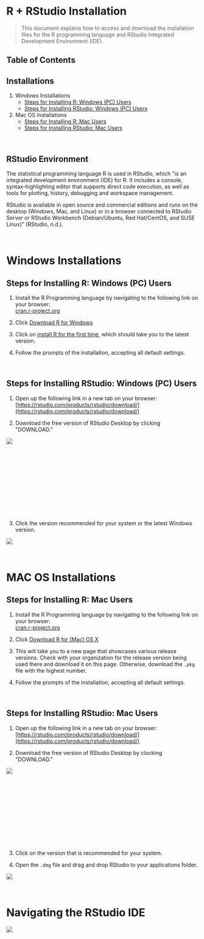 # R + RStudio Installation

>This document explains how to access and download the installation files for the R programming language and RStudio Integrated Development Environment (IDE).

## Table of Contents
## Installations
1) Windows Installations
    * [Steps for Installing R: Windows (PC) Users](#steps-for-installing-r-windows-pc-users)  
    * [Steps for Installing RStudio: Windows (PC) Users](#steps-for-installing-rstudio-windows-pc-users)  
3) Mac OS Installations 
    * [Steps for Installing R: Mac Users](#steps-for-installing-r-mac-users)  
    * [Steps for Installing RStudio: Mac Users](#steps-for-installing-rstudio-mac-users)  

&nbsp;
&nbsp; 

## RStudio Environment

The statistical programming language R is used in RStudio, which "is an integrated development environment (IDE) for R. It includes a console, syntax-highlighting editor that supports direct code execution, as well as tools for plotting, history, debugging and workspace management.

RStudio is available in open source and commercial editions and runs on the desktop (Windows, Mac, and Linux) or in a browser connected to RStudio Server or RStudio Workbench (Debian/Ubuntu, Red Hat/CentOS, and SUSE Linux)" (RStudio, n.d.).

&nbsp;
&nbsp; 

# Windows Installations

## Steps for Installing R: Windows (PC) Users

1. Install the R Programming language by navigating to the following link on your browser:  
[cran.r-project.org](https://cran.r-project.org)

2. Click [Download R for Windows](https://cran.r-project.org/bin/windows/)

3. Click on [install R for the first time](https://cran.r-project.org/bin/windows/base/), which should take you to the latest version.

4. Follow the prompts of the installation, accepting all default settings. 

&nbsp;
&nbsp; 

## Steps for Installing RStudio: Windows (PC) Users

1. Open up the following link in a new tab on your browser: 
[https://rstudio.com/products/rstudio/download/](https://rstudio.com/products/rstudio/download/)

2. Download the free version of RStudio Desktop by clicking "DOWNLOAD."

<img align="left" src='https://www.leonshpaner.com/teaching/post/rstudio/rstudio_download.png'>

</br>
</br>
</br>
</br>
</br>
</br>
</br>
</br>
</br>
</br>


&nbsp;&nbsp;&nbsp;&nbsp;&nbsp;&nbsp;&nbsp;
&nbsp;&nbsp;&nbsp;&nbsp;&nbsp;&nbsp;&nbsp;
&nbsp;&nbsp;&nbsp;&nbsp;&nbsp;&nbsp;&nbsp;
&nbsp;&nbsp;&nbsp;&nbsp;&nbsp;&nbsp;&nbsp;
</br>


3. Click the version recommended for your system or the latest Windows version.

<img align="center" src='https://www.leonshpaner.com/teaching/post/rstudio/rstudio_download_windows.png'>

&nbsp;
&nbsp; 

# MAC OS Installations

## Steps for Installing R: Mac Users

1. Install the R Programming language by navigating to the following link on your browser:  
[cran.r-project.org](https://cran.r-project.org)

2. Click [Download R for (Mac) OS X](https://cran.r-project.org/bin/macosx/)

3. This will take you to a new page that showcases various release versions. Check with your organization for the release version being used there and download it on this page. Otherwise, download the `.pkg` file with the highest number.

4. Follow the prompts of the installation, accepting all default settings. 

&nbsp;
&nbsp; 

## Steps for Installing RStudio: Mac Users

1. Open up the following link in a new tab on your browser:  
[https://rstudio.com/products/rstudio/download/](https://rstudio.com/products/rstudio/download/)

2. Download the free version of RStudio Desktop by clocking "DOWNLOAD."

<img align="left" src='https://www.leonshpaner.com/teaching/post/rstudio/rstudio_download.png'>

</br>
</br>
</br>
</br>
</br>
</br>
</br>
</br>
</br>
</br>

&nbsp;&nbsp;&nbsp;&nbsp;&nbsp;&nbsp;&nbsp;
&nbsp;&nbsp;&nbsp;&nbsp;&nbsp;&nbsp;&nbsp;
</br>


3. Click on the version that is recommended for your system.

4. Open the `.dmg` file and drag and drop RStudio to your applications folder.

<img align="center" src='https://www.leonshpaner.com/teaching/post/rstudio/rstudio_download_mac.png'>

&nbsp;
&nbsp; 

# Navigating the RStudio IDE 

<img src = "https://www.leonshpaner.com/teaching/post/rstudio/rstudio_workspace.png">
